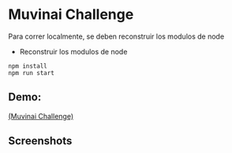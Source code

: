 # Muvinai Challenge

Para correr localmente, se deben reconstruir los modulos de node

- Reconstruir los modulos de node

```
npm install
npm run start
```

## Demo:

[(Muvinai Challenge)](https://muvinai-challenge-rivas.vercel.app/)

## Screenshots
